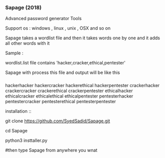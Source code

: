 ### Sapage (2018)
Advanced password generator Tools

Support os : windows , linux , unix , OSX and so on

Sapage takes a wordlist file and then it takes words one by one and it adds all other words with it 

Sample :

wordlist.list file contains 'hacker,cracker,ethical,pentester'

Sapage with process this file and output will be like this

#####

hackerhacker
hackercracker
hackerethical
hackerpentester
crackerhacker
crackercracker
crackerethical
crackerpentester
ethicalhacker
ethicalcracker
ethicalethical
ethicalpentester
pentesterhacker
pentestercracker
pentesterethical
pentesterpentester

installation ::

git clone https://github.com/SyedSadid/Sapage.git

cd Sapage

python3 insttaller.py

#then type Sapage from anywhere you wnat
